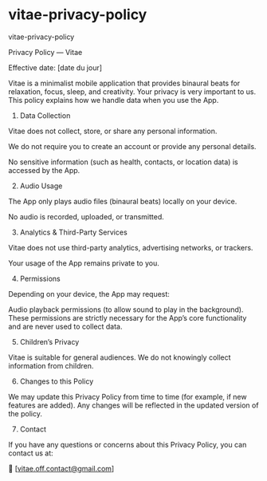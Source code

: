 # vitae-privacy-policy
vitae-privacy-policy

Privacy Policy — Vitae

Effective date: [date du jour]

Vitae is a minimalist mobile application that provides binaural beats for relaxation, focus, sleep, and creativity. Your privacy is very important to us. This policy explains how we handle data when you use the App.

1. Data Collection

Vitae does not collect, store, or share any personal information.

We do not require you to create an account or provide any personal details.

No sensitive information (such as health, contacts, or location data) is accessed by the App.

2. Audio Usage

The App only plays audio files (binaural beats) locally on your device.

No audio is recorded, uploaded, or transmitted.

3. Analytics & Third-Party Services

Vitae does not use third-party analytics, advertising networks, or trackers.

Your usage of the App remains private to you.

4. Permissions

Depending on your device, the App may request:

Audio playback permissions (to allow sound to play in the background).
These permissions are strictly necessary for the App’s core functionality and are never used to collect data.

5. Children’s Privacy

Vitae is suitable for general audiences. We do not knowingly collect information from children.

6. Changes to this Policy

We may update this Privacy Policy from time to time (for example, if new features are added). Any changes will be reflected in the updated version of the policy.

7. Contact

If you have any questions or concerns about this Privacy Policy, you can contact us at:

📧 [vitae.off.contact@gmail.com]